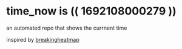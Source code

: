 # time_now is (( 1692108000279 ))

an automated repo that shows the currnent time

inspired by [breakingheatmap](https://github.com/breakingheatmap/breakingheatmap)